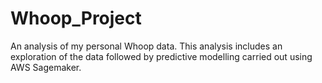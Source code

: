 # Whoop_Project
An analysis of my personal Whoop data. This analysis includes an exploration of the data followed by predictive modelling carried out using AWS Sagemaker.
